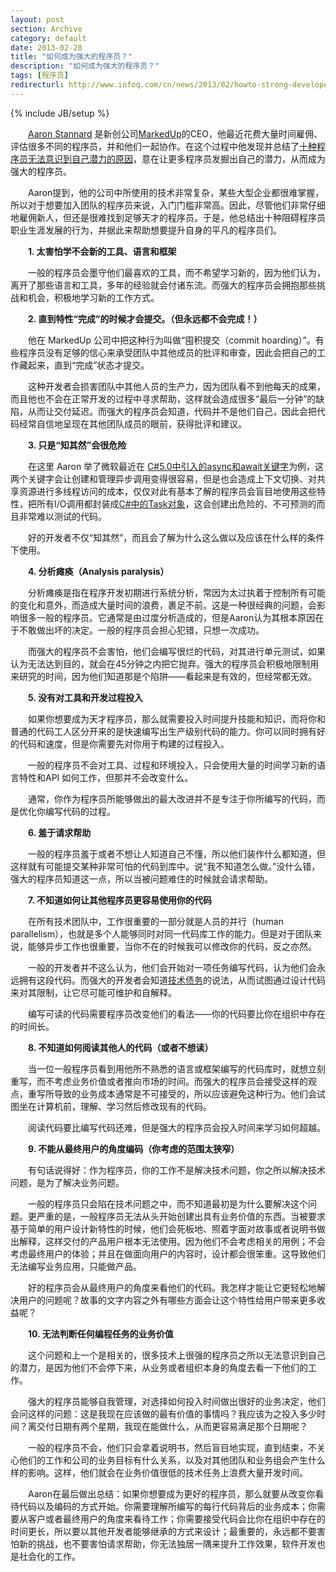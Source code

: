 ```yaml
---
layout: post
section: Archive
category: default
date: 2013-02-28
title: "如何成为强大的程序员？"
description: "如何成为强大的程序员？"
tags: [程序员]
redirecturl: http://www.infoq.com/cn/news/2013/02/howto-strong-developer
---
```

{% include JB/setup %}

　　[Aaron Stannard](http://www.aaronstannard.com/) 是新创公司[MarkedUp](https://markedup.com/)的CEO，他最近花费大量时间雇佣、评估很多不同的程序员，并和他们一起协作。在这个过程中他发现并总结了[十种程序员无法意识到自己潜力的原因](http://www.aaronstannard.com/post/2013/02/06/10-Reasons-Why-Youe28099re-Failing-to-Realize-Your-Potential-as-a-Developer.aspx)，意在让更多程序员发掘出自己的潜力，从而成为强大的程序员。

　　Aaron提到，他的公司中所使用的技术非常复杂，某些大型企业都很难掌握，所以对于想要加入团队的程序员来说，入门门槛非常高。因此，尽管他们非常仔细地雇佣新人，但还是很难找到足够天才的程序员。于是，他总结出十种阻碍程序员职业生涯发展的行为，并据此来帮助想要提升自身的平凡的程序员们。

　　**1. 太害怕学不会新的工具、语言和框架**

　　一般的程序员会墨守他们最喜欢的工具，而不希望学习新的，因为他们认为，离开了那些语言和工具，多年的经验就会付诸东流。而强大的程序员会拥抱那些挑战和机会，积极地学习新的工作方式。

　　**2. 直到特性“完成”的时候才会提交。（但永远都不会完成！）**

　　他在 MarkedUp 公司中把这种行为叫做“囤积提交（commit hoarding）”。有些程序员没有足够的信心来承受团队中其他成员的批评和审查，因此会把自己的工作藏起来，直到“完成”状态才提交。

　　这种开发者会损害团队中其他人员的生产力，因为团队看不到他每天的成果，而且他也不会在正常开发的过程中寻求帮助，这样就会造成很多“最后一分钟”的缺陷，从而让交付延迟。而强大的程序员会知道，代码并不是他们自己，因此会把代码经常自信地呈现在其他团队成员的眼前，获得批评和建议。

　　**3. 只是“知其然”会很危险**

　　在这里 Aaron 举了微软最近在 [C#5.0中引入的async和await关键字](http://www.asp.net/vnext/overview/aspnet/async-and-await)为例，这两个关键字会让创建和管理异步调用变得很容易，但是也会造成上下文切换、对共享资源进行多线程访问的成本，仅仅对此有基本了解的程序员会盲目地使用这些特性，把所有I/O调用都封装成[C\#中的Task对象](http://msdn.microsoft.com/en-us/library/system.threading.tasks.task.aspx)，这会创建出危险的、不可预测的而且非常难以测试的代码。

　　好的开发者不仅“知其然”，而且会了解为什么这么做以及应该在什么样的条件下使用。

　　**4. 分析瘫痪（Analysis paralysis）**

　　分析瘫痪是指在程序开发初期进行系统分析，常因为太过执着于控制所有可能的变化和意外，而造成大量时间的浪费，裹足不前。这是一种很经典的问题，会影响很多一般的程序员。它通常是由过度分析造成的，但是Aaron认为其根本原因在于不敢做出坏的决定。一般的程序员会担心犯错，只想一次成功。

　　而强大的程序员不会害怕，他们会编写很烂的代码，对其进行单元测试，如果认为无法达到目的，就会在45分钟之内把它抛弃。强大的程序员会积极地限制用来研究的时间，因为他们知道那是个陷阱——看起来是有效的，但经常都无效。

　　**5. 没有对工具和开发过程投入**

　　如果你想要成为天才程序员，那么就需要投入时间提升技能和知识，而将你和普通的代码工人区分开来的是快速编写出生产级别代码的能力。你可以同时拥有好的代码和速度，但是你需要先对你用于构建的过程投入。

　　一般的程序员不会对工具、过程和环境投入，只会使用大量的时间学习新的语言特性和API 如何工作，但那并不会改变什么。

　　通常，你作为程序员所能够做出的最大改进并不是专注于你所编写的代码，而是优化你编写代码的过程。

　　**6. 羞于请求帮助**

　　一般的程序员羞于或者不想让人知道自己不懂，所以他们装作什么都知道，但这样就有可能提交某种非常可怕的代码到库中。说“我不知道怎么做。”没什么错，强大的程序员知道这一点，所以当被问题难住的时候就会请求帮助。

　　**7. 不知道如何让其他程序员更容易使用你的代码**

　　在所有技术团队中，工作很重要的一部分就是人员的并行（human parallelism），也就是多个人能够同时对同一代码库工作的能力。但是对于团队来说，能够异步工作也很重要，当你不在的时候我可以修改你的代码，反之亦然。

　　一般的开发者并不这么认为，他们会开始对一项任务编写代码，认为他们会永远拥有这段代码。而强大的开发者会知道[技术债务](http://en.wikipedia.org/wiki/Technical_debt)的说法，从而试图通过设计代码来对其限制，让它尽可能可维护和自解释。

　　编写可读的代码需要程序员改变他们的看法——你的代码要比你在组织中存在的时间长。

　　**8. 不知道如何阅读其他人的代码（或者不想读）**

　　当一位一般程序员看到用他所不熟悉的语言或框架编写的代码库时，就想立刻重写，而不考虑业务价值或者推向市场的时间。而强大的程序员会接受这样的观点，重写所导致的业务成本通常是不可接受的，所以应该避免这种行为。他们会试图坐在计算机前，理解、学习然后修改现有的代码。

　　阅读代码要比编写代码还难，但是强大的程序员会投入时间来学习如何超越。

　　**9. 不能从最终用户的角度编码（你考虑的范围太狭窄）**

　　有句话说得好：作为程序员，你的工作不是解决技术问题，你之所以解决技术问题，是为了解决业务问题。

　　一般的程序员只会陷在技术问题之中，而不知道最初是为什么要解决这个问题。更严重的是，一般程序员无法从头开始创建出具有业务价值的东西。当被要求基于简单的用户设计新特性的时候，他们会死板地、照着字面对故事或者说明书做出解释，这样交付的产品用户根本无法使用。因为他们不会考虑相关的用例；不会考虑最终用户的体验；并且在做面向用户的内容时，设计都会很笨重。这导致他们无法编写业务应用，只能做产品。

　　好的程序员会从最终用户的角度来看他们的代码。我怎样才能让它更轻松地解决用户的问题呢？故事的文字内容之外有哪些方面会让这个特性给用户带来更多收益呢？

　　**10. 无法判断任何编程任务的业务价值**

　　这个问题和上一个是相关的，很多技术上很强的程序员之所以无法意识到自己的潜力，是因为他们不会停下来，从业务或者组织本身的角度去看一下他们的工作。

　　强大的程序员能够自我管理，对选择如何投入时间做出很好的业务决定，他们会问这样的问题：这是我现在应该做的最有价值的事情吗？我应该为之投入多少时间？离交付日期有两个星期，我现在能做什么，从而更容易满足那个日期呢？

　　一般的程序员不会，他们只会拿着说明书，然后盲目地实现，直到结束，不关心他们的工作和公司的业务目标有什么关系，以及对其他团队和业务组会产生什么样的影响。这样，他们就会在业务价值很低的技术任务上浪费大量开发时间。

　　Aaron在最后做出总结：如果你想要成为更好的程序员，那么就要从改变你看待代码以及编码的方式开始。你需要理解所编写的每行代码背后的业务成本；你需要从客户或者最终用户的角度来看待工作；你需要接受代码会比你在组织中存在的时间更长，所以要以其他开发者能够继承的方式来设计；最重要的，永远都不要害怕新的挑战，也不要害怕请求帮助，你无法独居一隅来提升工作效果，软件开发也是社会化的工作。
